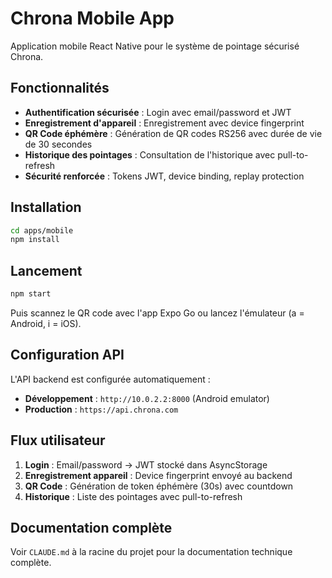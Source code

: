 # Chrona Mobile App

Application mobile React Native pour le système de pointage sécurisé Chrona.

## Fonctionnalités

- **Authentification sécurisée** : Login avec email/password et JWT
- **Enregistrement d'appareil** : Enregistrement avec device fingerprint
- **QR Code éphémère** : Génération de QR codes RS256 avec durée de vie de 30 secondes
- **Historique des pointages** : Consultation de l'historique avec pull-to-refresh
- **Sécurité renforcée** : Tokens JWT, device binding, replay protection

## Installation

```bash
cd apps/mobile
npm install
```

## Lancement

```bash
npm start
```

Puis scannez le QR code avec l'app Expo Go ou lancez l'émulateur (a = Android, i = iOS).

## Configuration API

L'API backend est configurée automatiquement :
- **Développement** : `http://10.0.2.2:8000` (Android emulator)
- **Production** : `https://api.chrona.com`

## Flux utilisateur

1. **Login** : Email/password → JWT stocké dans AsyncStorage
2. **Enregistrement appareil** : Device fingerprint envoyé au backend
3. **QR Code** : Génération de token éphémère (30s) avec countdown
4. **Historique** : Liste des pointages avec pull-to-refresh

## Documentation complète

Voir `CLAUDE.md` à la racine du projet pour la documentation technique complète.
